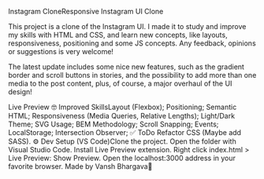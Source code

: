 Instagram CloneResponsive Instagram UI Clone

This project is a clone of the Instagram UI. I made it to study and improve my skills with HTML and CSS, and learn new concepts, like layouts, responsiveness, positioning and some JS concepts. Any feedback, opinions or suggestions is very welcome!

The latest update includes some nice new features, such as the gradient border and scroll buttons in stories, and the possibility to add more than one media to the post content, plus, of course, a major overhaul of the UI design!

Live Preview
🤓 Improved SkillsLayout (Flexbox);
Positioning;
Semantic HTML;
Responsiveness (Media Queries, Relative Lengths);
Light/Dark Theme;
SVG Usage;
BEM Methodology;
Scroll Snapping;
Events;
LocalStorage;
Intersection Observer;
✅ ToDo Refactor CSS (Maybe add SASS).
⚙ Dev Setup (VS Code)Clone the project.
Open the folder with Visual Studio Code.
Install Live Preview extension.
Right click index.html > Live Preview: Show Preview.
Open the localhost:3000 address in your favorite browser.
Made by Vansh Bhargava🙂
